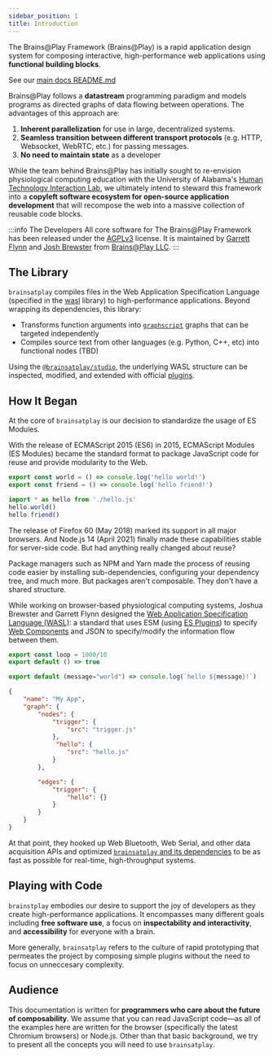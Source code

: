 ```yaml
---
sidebar_position: 1
title: Introduction
---
```


The Brains@Play Framework (Brains@Play) is a rapid application design system for composing interactive, high-performance web applications using **functional building blocks**. 

See our [main docs README.md](https://github.com/brainsatplay/docs/blob/nightly/README.md)

Brains@Play follows a **datastream** programming paradigm and models programs as directed graphs of data flowing between operations. The advantages of this approach are: 
1. **Inherent parallelization** for use in large, decentralized systems.
2. **Seamless transition between different transport protocols** (e.g. HTTP, Websocket, WebRTC, etc.) for passing messages.
3. **No need to maintain state** as a developer

While the team behind Brains@Play has initially sought to re-envision physiological computing education with the University of Alabama's [Human Technology Interaction Lab](https://htilua.org/), we ultimately intend to steward this framework into a **copyleft software ecosystem for open-source application development** that will recompose the web into a massive collection of reusable code blocks.

:::info The Developers
All core software for The Brains@Play Framework has been released under the [AGPLv3](https://www.gnu.org/licenses/agpl-3.0.en.html) license. It is maintained by [Garrett Flynn](https://github.com/garrettmflynn) and [Josh Brewster](https://github.com/joshbrew) from [Brains@Play LLC](https://brainsatplay.com).
:::

## The Library
`brainsatplay` compiles files in the Web Application Specification Language (specified in the [wasl](./guides/libraries/wasl) library) to high-performance applications. Beyond wrapping its dependencies, this library: 
- Transforms function arguments into [`graphscript`](./guides/libraries/graphscript) graphs that can be targeted independently
- Compiles source text from other languages (e.g. Python, C++, etc) into functional nodes (TBD)

Using the [`@brainsatplay/studio`](./guides/libraries/studio), the underlying WASL structure can be inspected, modified, and extended with official [plugins](https://github.com/brainsatplay/plugins).

## How It Began
At the core of `brainsatplay` is our decision to standardize the usage of ES Modules.

With the release of ECMAScript 2015 (ES6) in 2015, ECMAScript Modules (ES Modules) became the standard format to package JavaScript code for reuse and provide modularity to the Web. 

```javascript title="hello.js"
export const world = () => console.log('hello world!')
export const friend = () => console.log('hello friend!')
```

```javascript title="index.js"
import * as hello from './hello.js'
hello.world()
hello.friend()
```

The release of Firefox 60 (May 2018) marked its support in all major browsers. And Node.js 14 (April 2021) finally made these capabilities stable for server-side code. But had anything really changed about reuse?

Package managers such as NPM and Yarn made the process of reusing code easier by installing sub-dependencies, configuring your dependency tree, and much more. But packages aren't composable. They don't have a shared structure.

While working on browser-based physiological computing systems, Joshua Brewster and Garrett Flynn designed the [Web Application Specification Language (WASL)](./guides/libraries/wasl): a standard that uses ESM (using [ES Plugins](./guides/libraries/es-plugins)) to specify [Web Components](https://developer.mozilla.org/en-US/docs/Web/Web_Components) and JSON to specify/modify the information flow between them. 

```javascript title="trigger.js"
export const loop = 1000/10
export default () => true
```

```javascript title="hello.js"
export default (message="world") => console.log(`hello ${message}!`)
```

```json title="index.wasl.json"
{
    "name": "My App",
    "graph": {
        "nodes": {
            "trigger": {
                "src": "trigger.js"
            },
             "hello": {
                "src": "hello.js"
            }
        },

        "edges": {
            "trigger": {
                "hello": {}
            }
        }
    }
}
```

At that point, they hooked up Web Bluetooth, Web Serial, and other data acquisition APIs and optimized [`brainsatplay` and its dependencies](./guides/libraries/index.md) to be as fast as possible for real-time, high-throughput systems. 

## Playing with Code
`brainstplay` embodies our desire to support the joy of developers as they create high-performance applications. It encompasses many different goals including **free software use**, a focus on **inspectability and interactivity**, and **accessibility** for everyone with a brain. 

More generally, `brainsatplay` refers to the culture of rapid prototyping that permeates the project by composing simple plugins without the need to focus on unneccesary complexity.

## Audience
This documentation is written for **programmers who care about the future of composability**. We assume that you can read JavaScript code—as all of the examples here are written for the browser (specifically the latest Chromium browsers) or Node.js. Other than that basic background, we try to present all the concepts you will need to use `brainsatplay`.

[brainsatplay]: https://github.com/brainsatplay/brainsatplay
[brainsatplay-status]: https://img.shields.io/npm/v/brainsatplay

<!-- Specification Language -->
[wasl]: https://github.com/brainsatplay/wasl
[wasl-status]: https://img.shields.io/npm/v/wasl

<!-- Core Library-->
[graphscript]: https://github.com/brainsatplay/graphscript
[graphscript-status]: https://img.shields.io/npm/v/graphscript

<!-- Integrated Editor-->
[@brainsatplay/studio]: https://github.com/brainsatplay/studio
[@brainsatplay/studio-status]: https://img.shields.io/npm/v/@brainsatplay/studio

<!-- Low Code Programming System-->
[visualscript]: https://github.com/brainsatplay/visualscript
[visualscript-status]: https://img.shields.io/npm/v/visualscript


<!-- Data Acquisition-->
[datastreams-api]: https://github.com/brainsatplay/datastreams-api
[datastreams-api-status]: https://img.shields.io/npm/v/datastreams-api.svg

<!-- Build Tool-->
[tinybuild]: https://github.com/brainsatplay/tinybuild
[tinybuild-status]: https://img.shields.io/npm/v/tinybuild

<!-- Plugin Registry -->
[@brainsatplay/plugins]: https://github.com/brainsatplay/plugins
[@brainsatplay/plugins-status]: https://img.shields.io/npm/v/@brainsatplay/plugins